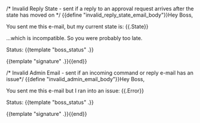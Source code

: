 /* Invalid Reply State - sent if a reply to an approval request arrives after the state has moved on */
{{define "invalid_reply_state_email_body"}}Hey Boss,

You sent me this e-mail, but my current state is: {{.State}}

...which is incompatible. So you were probably too late.

Status:
{{template "boss_status" .}}

{{template "signature" .}}{{end}}

/* Invalid Admin Email - sent if an incoming command or reply e-mail has an issue*/
{{define "invalid_admin_email_body"}}Hey Boss,

You sent me this e-mail but I ran into an issue:
{{.Error}}

Status:
{{template "boss_status" .}}

{{template "signature" .}}{{end}}
